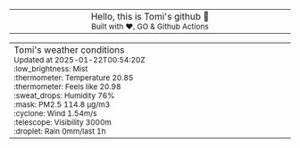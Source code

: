 
<div align="center">
<table>
<tbody>
<td align="center">
<img width="2000" height="0"><br>
Hello, this is Tomi's github 👋<br>
<sup>Built with ❤️, GO & Github Actions</sup><br>
<img width="2000" height="0">
</td>
</tbody>
</table>
</div>
<table>
<tbody>
<td align="left">
<img width="2000" height="0"><br>
Tomi's weather conditions<br>
<sup>Updated at 2025-01-22T00:54:20Z</sup><br>
<sup>:low_brightness: Mist</sup><br>
<sup>:thermometer: Temperature 20.85 </sup><br>
<sup>:thermometer: Feels like 20.98</sup><br>
<sup>:sweat_drops: Humidity 76%</sup><br>
<sup>:mask: PM2.5 114.8 μg/m3</sup><br>
<sup>:cyclone: Wind 1.54m/s </sup><br>
<sup>:telescope: Visibility 3000m </sup><br>
<sup>:droplet: Rain 0mm/last 1h </sup><br>
<img width="2000" height="0">
</td>
<td align="left">
<img width="2000" height="0"><br>
<br>
<img width="2000" height="0">
</td>
</tbody>
</table>
</div>
    